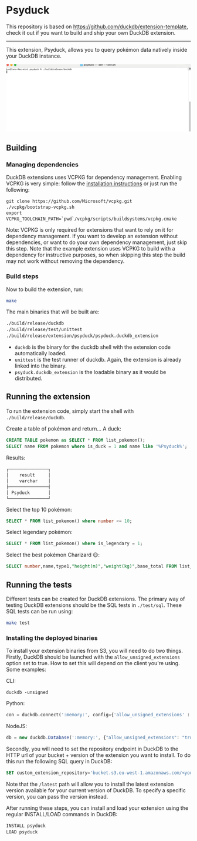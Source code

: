 # Psyduck

This repository is based on https://github.com/duckdb/extension-template, check it out if you want to build and ship your own DuckDB extension.

---

This extension, Psyduck, allows you to query pokémon data natively inside your DuckDB instance.

![alt text](static/PsyduckDemo.gif)

## Building
### Managing dependencies
DuckDB extensions uses VCPKG for dependency management. Enabling VCPKG is very simple: follow the [installation instructions](https://vcpkg.io/en/getting-started) or just run the following:
```shell
git clone https://github.com/Microsoft/vcpkg.git
./vcpkg/bootstrap-vcpkg.sh
export VCPKG_TOOLCHAIN_PATH=`pwd`/vcpkg/scripts/buildsystems/vcpkg.cmake
```
Note: VCPKG is only required for extensions that want to rely on it for dependency management. If you want to develop an extension without dependencies, or want to do your own dependency management, just skip this step. Note that the example extension uses VCPKG to build with a dependency for instructive purposes, so when skipping this step the build may not work without removing the dependency.

### Build steps
Now to build the extension, run:
```sh
make
```
The main binaries that will be built are:
```sh
./build/release/duckdb
./build/release/test/unittest
./build/release/extension/psyduck/psyduck.duckdb_extension
```
- `duckdb` is the binary for the duckdb shell with the extension code automatically loaded.
- `unittest` is the test runner of duckdb. Again, the extension is already linked into the binary.
- `psyduck.duckdb_extension` is the loadable binary as it would be distributed.

## Running the extension
To run the extension code, simply start the shell with `./build/release/duckdb`.

Create a table of pokémon and return... A duck:

```sql
CREATE TABLE pokemon as SELECT * FROM list_pokemon();
SELECT name FROM pokemon where is_duck = 1 and name like '%Psyduck%';
```

Results:
```
┌───────────────┐
│    result     │
│    varchar    │
├───────────────┤
│ Psyduck       │
└───────────────┘
```

Select the top 10 pokémon:
```sql
SELECT * FROM list_pokemon() where number <= 10;
```

Select legendary pokémon:
```sql
SELECT * FROM list_pokemon() where is_legendary = 1;
```

Select the best pokémon Charizard 😉:
```sql
SELECT number,name,type1,"height(m)","weight(kg)",base_total FROM list_pokemon() where name = 'Charizard';
```

## Running the tests
Different tests can be created for DuckDB extensions. The primary way of testing DuckDB extensions should be the SQL tests in `./test/sql`. These SQL tests can be run using:
```sh
make test
```

### Installing the deployed binaries
To install your extension binaries from S3, you will need to do two things. Firstly, DuckDB should be launched with the
`allow_unsigned_extensions` option set to true. How to set this will depend on the client you're using. Some examples:

CLI:
```shell
duckdb -unsigned
```

Python:
```python
con = duckdb.connect(':memory:', config={'allow_unsigned_extensions' : 'true'})
```

NodeJS:
```js
db = new duckdb.Database(':memory:', {"allow_unsigned_extensions": "true"});
```

Secondly, you will need to set the repository endpoint in DuckDB to the HTTP url of your bucket + version of the extension
you want to install. To do this run the following SQL query in DuckDB:
```sql
SET custom_extension_repository='bucket.s3.eu-west-1.amazonaws.com/<your_extension_name>/latest';
```
Note that the `/latest` path will allow you to install the latest extension version available for your current version of
DuckDB. To specify a specific version, you can pass the version instead.

After running these steps, you can install and load your extension using the regular INSTALL/LOAD commands in DuckDB:
```sql
INSTALL psyduck
LOAD psyduck
```
